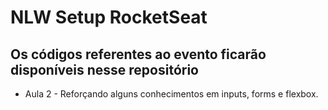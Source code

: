 # NLW Setup RocketSeat

## Os códigos referentes ao evento ficarão disponíveis nesse repositório

* Aula 2 - Reforçando alguns conhecimentos em inputs, forms e flexbox.